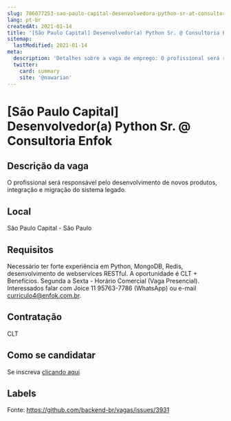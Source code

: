 ```yaml
---
slug: 786077253-sao-paulo-capital-desenvolvedora-python-sr-at-consultoria-enfok
lang: pt-br
createdAt: 2021-01-14
title: '[São Paulo Capital] Desenvolvedor(a) Python Sr. @ Consultoria Enfok - Vaga de Emprego'
sitemap:
  lastModified: 2021-01-14
meta:
  description: 'Detalhes sobre a vaga de emprego: O profissional será responsável pelo desenvolvimento de novos produtos, integração e migração do sistema legado.'
  twitter:
    card: summary
    site: '@nawarian'
---
```


# [São Paulo Capital] Desenvolvedor(a) Python Sr. @ Consultoria Enfok

## Descrição da vaga

O profissional será responsável pelo desenvolvimento de novos produtos, integração e migração do sistema legado.

## Local

São Paulo Capital - São Paulo

## Requisitos

Necessário ter forte experiência em Python, MongoDB, Redis, desenvolvimento de webservices RESTful.
A oportunidade é CLT + Benefícios.
Segunda a Sexta - Horário Comercial (Vaga Presencial).
Interessados falar com Joice 11 95763-7786 (WhatsApp) ou e-mail curriculo4@enfok.com.br.

## Contratação

CLT

## Como se candidatar

Se inscreva [clicando aqui](https://www.pyjobs.com.br/job/1983)

## Labels



Fonte: https://github.com/backend-br/vagas/issues/3931